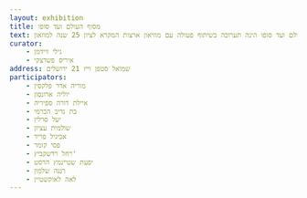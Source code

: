 ```yaml
---
layout: exhibition
title: מסוף העולם ועד סופו
text: תערוכה מסוף העולם ועד סופו הינה תערוכה בשיתוף פעולה עם מוזיאון ארצות המקרא לציון 25 שנה למוזאון.
curator:
    - גילי זיידמן
    - איריס פשדצקי
address: שמואל סטפן וייז 21 ירושלים
participators:
    - מוריה אדר פלקסין
    - יוליה ארונסון
    - איילת דורה ספיריה
    - בת נדיב הכרמי
    - יעל סרלין
    - שולמית עציון
    - אביגיל פריד
    - פסי קומר
    - רחל רדשקביץ'
    - יפעת שטיינמץ הרסט
    - רננה שלמון
    - לאה לאוקשטיין
---
```

